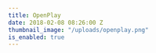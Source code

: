 ```yaml
---
title: OpenPlay
date: 2018-02-08 08:26:00 Z
thumbnail_image: "/uploads/openplay.png"
is_enabled: true
---
```



